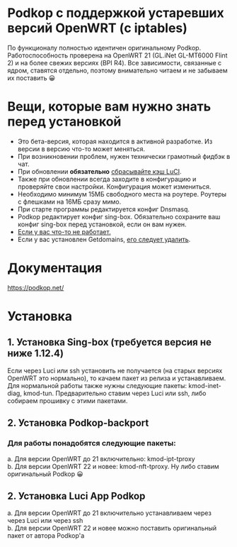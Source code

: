 # Podkop с поддержкой устаревших версий OpenWRT (с iptables)

По функционалу полностью идентичен оригинальному Podkop. Работоспособность проверена на OpenWRT 21 (GL.iNet GL-MT6000 Flint 2) и на более свежих версиях (BPI R4). Все зависимости, связанные с ядром, ставятся отдельно, поэтому внимательно читаем и не забываем их поставить :grinning:

# Вещи, которые вам нужно знать перед установкой

- Это бета-версия, которая находится в активной разработке. Из версии в версию что-то может меняться.
- При возникновении проблем, нужен технически грамотный фидбэк в чат.
- При обновлении **обязательно** [сбрасывайте кэш LuCI](https://podkop.net/docs/clear-browser-cache/).
- Также при обновлении всегда заходите в конфигурацию и проверяйте свои настройки. Конфигурация может измениться.
- Необходимо минимум 15МБ свободного места на роутере. Роутеры с флешками на 16МБ сразу мимо.
- При старте программы редактируется конфиг Dnsmasq.
- Podkop редактирует конфиг sing-box. Обязательно сохраните ваш конфиг sing-box перед установкой, если он вам нужен.
- [Если у вас что-то не работает.](https://podkop.net/docs/diagnostics/)
- Если у вас установлен Getdomains, [его следует удалить](https://github.com/itdoginfo/domain-routing-openwrt?tab=readme-ov-file#%D1%81%D0%BA%D1%80%D0%B8%D0%BF%D1%82-%D0%B4%D0%BB%D1%8F-%D1%83%D0%B4%D0%B0%D0%BB%D0%B5%D0%BD%D0%B8%D1%8F).

# Документация
https://podkop.net/

# Установка

## 1. Установка Sing-box (требуется версия не ниже 1.12.4)
Если через Luci или ssh установить не получается (на старых версиях OpenWRT это нормально), то качаем пакет из релиза и устанавливаем.\
Для нормальной работы также нужны следующие пакеты: kmod-inet-diag, kmod-tun. Предварительно ставим через Luci или ssh, либо собираем прошивку с этими пакетами.

## 2. Установка Podkop-backport
### Для работы понадобятся следующие пакеты:
a. Для версии OpenWRT до 21 включительно: kmod-ipt-tproxy\
b. Для версии OpenWRT 22 и новее: kmod-nft-tproxy. Ну либо ставим оригинальный Podkop :grinning:

## 2. Установка Luci App Podkop
a. Для версии OpenWRT до 21 включительно устанавливаем через через Luci или через ssh\
b. Для версии OpenWRT 22 и новее можно поставить оригинальный пакет от автора Podkop'а

